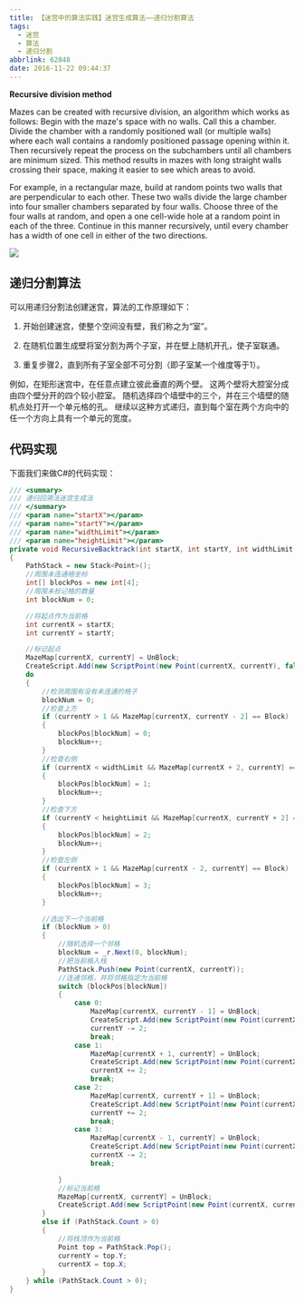 ```yaml
---
title: 【迷宫中的算法实践】迷宫生成算法——递归分割算法
tags:
  - 迷宫
  - 算法
  - 递归分割
abbrlink: 62848
date: 2016-11-22 09:44:37
---
```

**Recursive division method**

Mazes can be created with recursive division, an algorithm which works as follows: Begin with the maze's space with no walls. Call this a chamber. Divide the chamber with a randomly positioned wall (or multiple walls) where each wall contains a randomly positioned passage opening within it. Then recursively repeat the process on the subchambers until all chambers are minimum sized. This method results in mazes with long straight walls crossing their space, making it easier to see which areas to avoid.

For example, in a rectangular maze, build at random points two walls that are perpendicular to each other. These two walls divide the large chamber into four smaller chambers separated by four walls. Choose three of the four walls at random, and open a one cell-wide hole at a random point in each of the three. Continue in this manner recursively, until every chamber has a width of one cell in either of the two directions.
<!-- more -->
![](http://p4au3q1y8.bkt.clouddn.com/20180218231937/20180218112102947.gif)
## 递归分割算法
 可以用递归分割法创建迷宫，算法的工作原理如下：

1. 开始创建迷宫，使整个空间没有壁，我们称之为“室”。

2. 在随机位置生成壁将室分割为两个子室，并在壁上随机开孔，使子室联通。

3. 重复步骤2，直到所有子室全部不可分割（即子室某一个维度等于1）。


例如，在矩形迷宫中，在任意点建立彼此垂直的两个壁。 这两个壁将大腔室分成由四个壁分开的四个较小腔室。 随机选择四个墙壁中的三个，并在三个墙壁的随机点处打开一个单元格的孔。 继续以这种方式递归，直到每个室在两个方向中的任一个方向上具有一个单元的宽度。

## 代码实现
下面我们来做C#的代码实现：
```csharp
/// <summary>
/// 递归回溯法迷宫生成法
/// </summary>
/// <param name="startX"></param>
/// <param name="startY"></param>
/// <param name="widthLimit"></param>
/// <param name="heightLimit"></param>
private void RecursiveBacktrack(int startX, int startY, int widthLimit, int heightLimit)
{
    PathStack = new Stack<Point>();
    //周围未连通格坐标
    int[] blockPos = new int[4];
    //周围未标记格的数量
    int blockNum = 0;

    //将起点作为当前格
    int currentX = startX;
    int currentY = startY;

    //标记起点
    MazeMap[currentX, currentY] = UnBlock;
    CreateScript.Add(new ScriptPoint(new Point(currentX, currentY), false));
    do
    {
        //检测周围有没有未连通的格子
        blockNum = 0;
        //检查上方
        if (currentY > 1 && MazeMap[currentX, currentY - 2] == Block)
        {
            blockPos[blockNum] = 0;
            blockNum++;
        }
        //检查右侧
        if (currentX < widthLimit && MazeMap[currentX + 2, currentY] == Block)
        {
            blockPos[blockNum] = 1;
            blockNum++;
        }
        //检查下方
        if (currentY < heightLimit && MazeMap[currentX, currentY + 2] == Block)
        {
            blockPos[blockNum] = 2;
            blockNum++;
        }
        //检查左侧
        if (currentX > 1 && MazeMap[currentX - 2, currentY] == Block)
        {
            blockPos[blockNum] = 3;
            blockNum++;
        }

        //选出下一个当前格
        if (blockNum > 0)
        {
            //随机选择一个邻格
            blockNum = _r.Next(0, blockNum);
            //把当前格入栈
            PathStack.Push(new Point(currentX, currentY));
            //连通邻格，并将邻格指定为当前格
            switch (blockPos[blockNum])
            {
                case 0:
                    MazeMap[currentX, currentY - 1] = UnBlock;
                    CreateScript.Add(new ScriptPoint(new Point(currentX, currentY - 1), false));
                    currentY -= 2;
                    break;
                case 1:
                    MazeMap[currentX + 1, currentY] = UnBlock;
                    CreateScript.Add(new ScriptPoint(new Point(currentX + 1, currentY), false));
                    currentX += 2;
                    break;
                case 2:
                    MazeMap[currentX, currentY + 1] = UnBlock;
                    CreateScript.Add(new ScriptPoint(new Point(currentX, currentY + 1), false));
                    currentY += 2;
                    break;
                case 3:
                    MazeMap[currentX - 1, currentY] = UnBlock;
                    CreateScript.Add(new ScriptPoint(new Point(currentX - 1, currentY), false));
                    currentX -= 2;
                    break;

            }
            //标记当前格
            MazeMap[currentX, currentY] = UnBlock;
            CreateScript.Add(new ScriptPoint(new Point(currentX, currentY), false));
        }
        else if (PathStack.Count > 0)
        {
            //将栈顶作为当前格
            Point top = PathStack.Pop();
            currentY = top.Y;
            currentX = top.X;
        }
    } while (PathStack.Count > 0);
}
```